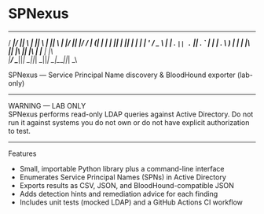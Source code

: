 # SPNexus

  ____  ____  _   _  _   _  _   _  ____  _  __
 / ___|/ ___|| \ | || \ | || \ | |/ ___|| |/ /
| (___| |    |  \| ||  \| ||  \| | |    | ' / 
 \___ \ |    | . ` || . ` || . ` | |    | . \ 
  ___) | |___ | |\  || |\  || |\  | |___ | |\ \
 |____/ \____||_| \_||_| \_||_| \_|\____||_| \_\

SPNexus — Service Principal Name discovery & BloodHound exporter (lab-only)

---

WARNING — LAB ONLY  
SPNexus performs read-only LDAP queries against Active Directory. Do not run it against systems you do not own or do not have explicit authorization to test.

---

Features

- Small, importable Python library plus a command-line interface  
- Enumerates Service Principal Names (SPNs) in Active Directory  
- Exports results as CSV, JSON, and BloodHound-compatible JSON  
- Adds detection hints and remediation advice for each finding  
- Includes unit tests (mocked LDAP) and a GitHub Actions CI workflow



